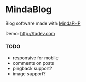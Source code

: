 MindaBlog
========

Blog software made with [MindaPHP](https://github.com/mevdschee/MindaPHP)

Demo: http://tqdev.com

### TODO

- responsive for mobile
- comments on posts
- pingback support?
- image support?
